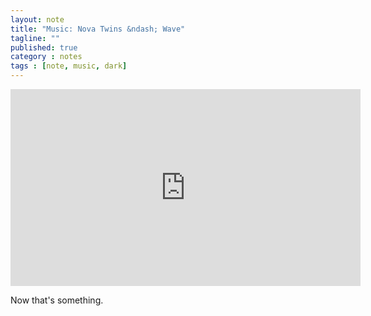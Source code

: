 ```yaml
---
layout: note
title: "Music: Nova Twins &ndash; Wave"
tagline: ""
published: true
category : notes
tags : [note, music, dark]
---
```


<center>
  <iframe width="560" height="315"
    src="https://www.youtube.com/embed/aCTSTOLZikc"
    frameborder="0" gesture="media"
    allow="encrypted-media" allowfullscreen></iframe>
</center>

Now that's something.
